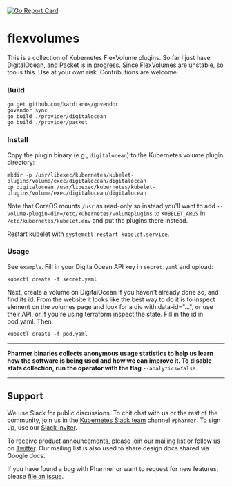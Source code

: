 [![Go Report Card](https://goreportcard.com/badge/github.com/pharmer/flexvolumes)](https://goreportcard.com/report/github.com/pharmer/flexvolumes)

# flexvolumes

This is a collection of Kubernetes FlexVolume plugins. So far I just have
DigitalOcean, and Packet is in progress. Since FlexVolumes are unstable, so too
is this. Use at your own risk. Contributions are welcome.

### Build

```
go get github.com/kardianos/govendor
govendor sync
go build ./provider/digitalocean
go build ./provider/packet
```

### Install

Copy the plugin binary (e.g., `digitalocean`) to the Kubernetes volume plugin
directory:

```
mkdir -p /usr/libexec/kubernetes/kubelet-plugins/volume/exec/digitalocean/digitalocean
cp digitalocean /usr/libexec/kubernetes/kubelet-plugins/volume/exec/digitalocean/digitalocean
```

Note that CoreOS mounts `/usr` as read-only so instead you'll want to add
`--volume-plugin-dir=/etc/kubernetes/volumeplugins` to `KUBELET_ARGS` in
`/etc/kubernetes/kubelet.env` and put the plugins there instead.

Restart kubelet with `systemctl restart kubelet.service`.

### Usage

See `example`. Fill in your DigitalOcean API key in `secret.yaml` and upload:

```
kubectl create -f secret.yaml
```

Next, create a volume on DigitalOcean if you haven't already done so, and find
its id. From the website it looks like the best way to do it is to inspect
element on the volumes page and look for a div with data-id="...", or use their
API, or if you're using terraform inspect the state. Fill in the id in pod.yaml.
Then:

```
kubectl create -f pod.yaml
```

---

**Pharmer binaries collects anonymous usage statistics to help us learn how the software is being used and how we can improve it. To disable stats collection, run the operator with the flag** `--analytics=false`.

---

## Support
We use Slack for public discussions. To chit chat with us or the rest of the community, join us in the [Kubernetes Slack team](https://kubernetes.slack.com/messages/C81LSKMPE/details/) channel `#pharmer`. To sign up, use our [Slack inviter](http://slack.kubernetes.io/).

To receive product announcements, please join our [mailing list](https://groups.google.com/forum/#!forum/pharmer) or follow us on [Twitter](https://twitter.com/AppsCodeHQ). Our mailing list is also used to share design docs shared via Google docs.

If you have found a bug with Pharmer or want to request for new features, please [file an issue](https://github.com/pharmer/pharmer/issues/new).
